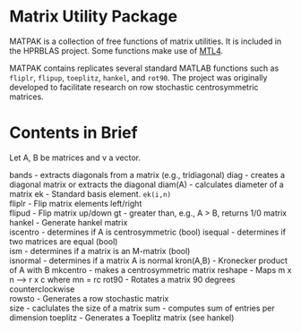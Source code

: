 # Matrix Utility Package

MATPAK is a collection of free functions of matrix utilities.  It is included in the HPRBLAS project.  Some functions make use of [MTL4](http://www.simunova.com).    

MATPAK contains replicates several standard MATLAB functions such as `fliplr`, `flipup`, `toeplitz`, `hankel`, and  `rot90`.   The project was originally developed to facilitate research on row stochastic centrosymmetric matrices.   

# Contents in Brief

Let A, B be matrices and v a vector.

bands - extracts diagonals from a matrix (e.g., tridiagonal)
diag - creates a diagonal matrix or extracts the diagonal
diam(A) - calculates diameter of a matrix
ek - Standard basis element.  `ek(i,n)`  
fliplr - Flip matrix elements left/right  
flipud - Flip matrix up/down
gt - greater than, e.g., A > B, returns 1/0 matrix  
hankel - Generate hankel matrix  
iscentro - determines if A is centrosymmetric (bool)
isequal - determines if two matrices are equal (bool)  
ism - determines if a matrix is an M-matrix (bool)  
isnormal - determines if a matrix A is normal
kron(A,B) - Kronecker product of A with B
mkcentro - makes a centrosymmetric matrix
reshape -  Maps m x n --> r x c where mn = rc
rot90 - Rotates a matrix 90 degrees counterclockwise  
rowsto - Generates a row stochastic matrix  
size - caclulates the size of a matrix
sum - computes sum of entries per dimension
toeplitz - Generates a Toeplitz matrix (see hankel)    


